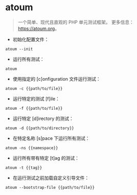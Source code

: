 # atoum

> 一个简单、现代且直观的 PHP 单元测试框架。
> 更多信息：<https://atoum.org>。

- 初始化配置文件：

`atoum --init`

- 运行所有测试：

`atoum`

- 使用指定的 [c]onfiguration 文件运行测试：

`atoum -c {{path/to/file}}`

- 运行特定的测试 [f]ile：

`atoum -f {{path/to/file}}`

- 运行特定 [d]irectory 的测试：

`atoum -d {{path/to/directory}}`

- 在特定名称 [s]pace 下运行所有测试：

`atoum -ns {{namespace}}`

- 运行所有带有特定 [t]ag 的测试：

`atoum -t {{tag}}`

- 在运行测试之前加载自定义引导文件：

`atoum --bootstrap-file {{path/to/file}}`